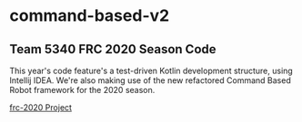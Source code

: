 # command-based-v2
## Team 5340 FRC 2020 Season Code

This year's code feature's a test-driven Kotlin development structure, using Intellij IDEA. We're also making use of the new refactored Command Based Robot framework for the 2020 season.

[frc-2020 Project](https://github.com/users/fairmingos/projects/1)
